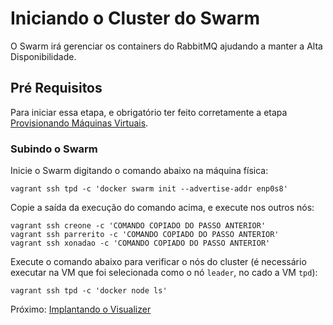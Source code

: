 # Iniciando o Cluster do Swarm

O Swarm irá gerenciar os containers do RabbitMQ ajudando a manter a Alta Disponibilidade. 

## Pré Requisitos

Para iniciar essa etapa, e obrigatório ter feito corretamente a etapa [Provisionando Máquinas Virtuais](docs/03-provisionando-maquinas-virtuais.md).

### Subindo o Swarm

Inicie o Swarm digitando o comando abaixo na máquina física:
```
vagrant ssh tpd -c 'docker swarm init --advertise-addr enp0s8'
```

Copie a saída da execução do comando acima, e execute nos outros nós:
```
vagrant ssh creone -c 'COMANDO COPIADO DO PASSO ANTERIOR'
vagrant ssh parrerito -c 'COMANDO COPIADO DO PASSO ANTERIOR'
vagrant ssh xonadao -c 'COMANDO COPIADO DO PASSO ANTERIOR'
```

Execute o comando abaixo para verificar o nós do cluster (é necessário executar na VM que foi selecionada como o nó `leader`, no cado a VM `tpd`):
```
vagrant ssh tpd -c 'docker node ls'
```

Próximo: [Implantando o Visualizer](docs/05-implantando-visualiser.md)
